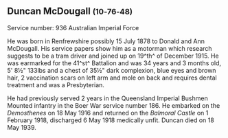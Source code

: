 ## Duncan McDougall <small>(10‑76‑48)</small>

Service number: 936 Australian Imperial Force 

He was born in Renfrewshire possibly 15 July 1878 to Donald and Ann McDougall. His service papers show him as a motorman which research suggests to be a tram driver and joined up on 19^th^ of December 1915. He was earmarked for the 41^st^ Battalion and was 34 years and 3 months old, 5' 8½" 133lbs and a chest of 35½" dark complexion, blue eyes and brown hair, 2 vaccination scars on left arm and mole on back and requires dental treatment and was a Presbyterian. 

He had previously served 2 years in the Queensland Imperial Bushmen Mounted infantry in the Boer War service number 186. He embarked on the *Demosthenes* on 18 May 1916 and returned on the *Balmoral Castle* on 1 February 1918, discharged 6 May 1918 medically unfit. Duncan died on 18 May 1939.
